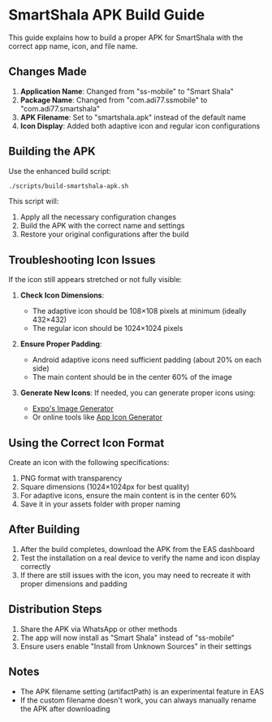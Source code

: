 # SmartShala APK Build Guide

This guide explains how to build a proper APK for SmartShala with the correct app name, icon, and file name.

## Changes Made

1. **Application Name**: Changed from "ss-mobile" to "Smart Shala"
2. **Package Name**: Changed from "com.adi77.ssmobile" to "com.adi77.smartshala"
3. **APK Filename**: Set to "smartshala.apk" instead of the default name
4. **Icon Display**: Added both adaptive icon and regular icon configurations

## Building the APK

Use the enhanced build script:

```bash
./scripts/build-smartshala-apk.sh
```

This script will:

1. Apply all the necessary configuration changes
2. Build the APK with the correct name and settings
3. Restore your original configurations after the build

## Troubleshooting Icon Issues

If the icon still appears stretched or not fully visible:

1. **Check Icon Dimensions**:

   - The adaptive icon should be 108×108 pixels at minimum (ideally 432×432)
   - The regular icon should be 1024×1024 pixels

2. **Ensure Proper Padding**:

   - Android adaptive icons need sufficient padding (about 20% on each side)
   - The main content should be in the center 60% of the image

3. **Generate New Icons**:
   If needed, you can generate proper icons using:
   - [Expo's Image Generator](https://www.npmjs.com/package/@expo/image-utils)
   - Or online tools like [App Icon Generator](https://appicon.co/)

## Using the Correct Icon Format

Create an icon with the following specifications:

1. PNG format with transparency
2. Square dimensions (1024×1024px for best quality)
3. For adaptive icons, ensure the main content is in the center 60%
4. Save it in your assets folder with proper naming

## After Building

1. After the build completes, download the APK from the EAS dashboard
2. Test the installation on a real device to verify the name and icon display correctly
3. If there are still issues with the icon, you may need to recreate it with proper dimensions and padding

## Distribution Steps

1. Share the APK via WhatsApp or other methods
2. The app will now install as "Smart Shala" instead of "ss-mobile"
3. Ensure users enable "Install from Unknown Sources" in their settings

## Notes

- The APK filename setting (artifactPath) is an experimental feature in EAS
- If the custom filename doesn't work, you can always manually rename the APK after downloading
